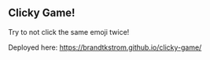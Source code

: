 ## Clicky Game!

Try to not click the same emoji twice!

Deployed here: https://brandtkstrom.github.io/clicky-game/
